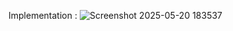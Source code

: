 Implementation : 
![Screenshot 2025-05-20 183537](https://github.com/user-attachments/assets/184dbbc7-2c19-4a74-9c24-45c15736d79f)
